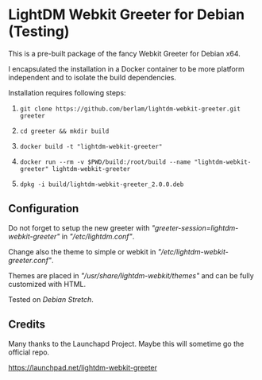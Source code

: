 # LightDM Webkit Greeter for Debian (Testing)
This is a pre-built package of the fancy Webkit Greeter for Debian x64.

I encapsulated the installation in a Docker container to be more platform independent and to isolate the build dependencies.

Installation requires following steps:

1. `git clone https://github.com/berlam/lightdm-webkit-greeter.git greeter`

2. `cd greeter && mkdir build`

3. `docker build -t "lightdm-webkit-greeter"`

4. `docker run --rm -v $PWD/build:/root/build --name "lightdm-webkit-greeter" lightdm-webkit-greeter`

5. `dpkg -i build/lightdm-webkit-greeter_2.0.0.deb`

## Configuration

Do not forget to setup the new greeter with _"greeter-session=lightdm-webkit-greeter"_ in _"/etc/lightdm.conf"_.

Change also the theme to simple or webkit in _"/etc/lightdm-webkit-greeter.conf"_.

Themes are placed in _"/usr/share/lightdm-webkit/themes"_ and can be fully customized with HTML.

Tested on _Debian Stretch_.

## Credits

Many thanks to the Launchapd Project. Maybe this will sometime go the official repo.

https://launchpad.net/lightdm-webkit-greeter

